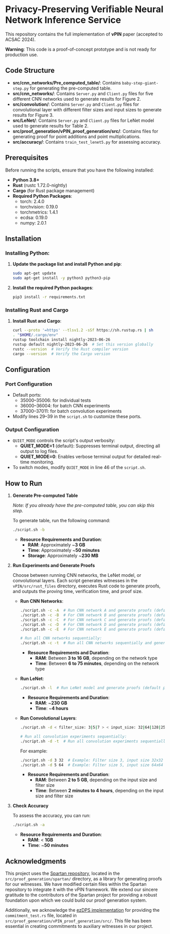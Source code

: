# Privacy-Preserving Verifiable Neural Network Inference Service

This repository contains the full implementation of **vPIN** paper (accepted to ACSAC 2024).

**Warning**: This code is a proof-of-concept prototype and is not ready for production use.

## Code Structure
- **src/cnn_networks/Pre_computed_table/**: Contains `baby-step-giant-step.py` for generating the pre-computed table.
- **src/cnn_networks/**: Contains `Server.py` and `Client.py` files for five different CNN networks used to generate results for Figure 2.
- **src/convolution/**: Contains `Server.py` and `Client.py` files for convolutional layer with different filter sizes and input sizes to generate results for Figure 3.
- **src/LeNet/**: Contains `Server.py` and `Client.py` files for LeNet model used to generate results for Table 2.
- **src/proof_generation/vPIN_proof_generation/src/**: Contains files for generating proof for point additions and point multiplications.
- **src/accuracy/**: Contains `train_test_lenet5.py` for assessing accuracy.


## Prerequisites

Before running the scripts, ensure that you have the following installed:

- **Python 3.8+**
- **Rust** (rustc 1.72.0-nightly)
- **Cargo** (for Rust package management)
- **Required Python Packages**:
  - torch: 2.4.0
  - torchvision: 0.19.0
  - torchmetrics: 1.4.1
  - ecdsa: 0.19.0
  - numpy: 2.0.1

## Installation

### Installing Python:

1. **Update the package list and install Python and pip**:
   ```bash
   sudo apt-get update
   sudo apt-get install -y python3 python3-pip
   ```

2. **Install the required Python packages**:
   ```bash
   pip3 install -r requirements.txt
   ```

### Installing Rust and Cargo

1. **Install Rust and Cargo**:
   ```bash
   curl --proto '=https' --tlsv1.2 -sSf https://sh.rustup.rs | sh
   . "$HOME/.cargo/env"
   rustup toolchain install nightly-2023-06-26
   rustup default nightly-2023-06-26  # Set this version globally
   rustc --version  # Verify the Rust compiler version
   cargo --version  # Verify the Cargo version
   ```

## Configuration

### Port Configuration

- Default ports:
  - 35000–35006: for individual tests
  - 36000–36004: for batch CNN experiments
  - 37000–37011: for batch convolution experiments
- Modify lines 29–39 in the `script.sh` to customize these ports.

### Output Configuration

- `QUIET_MODE` controls the script's output verbosity:
  - **QUIET_MODE=1** (default): Suppresses terminal output, directing all output to log files.
  - **QUIET_MODE=0**: Enables verbose terminal output for detailed real-time monitoring.
- To switch modes, modify `QUIET_MODE` in line 46 of the `script.sh`.

## How to Run

1. **Generate Pre-computed Table**

     *Note: If you already have the pre-computed table, you can skip this step.*

    To generate table, run the following command:
     ```bash
     ./script.sh -b
     ```
    - **Resource Requirements and Duration**:
      - **RAM**: Approximately ~**3 GB**
      - **Time**: Approximately ~**50 minutes**
      - **Storage**: Approximately ~**230 MB**     

3. **Run Experiments and Generate Proofs**

   Choose between running CNN networks, the LeNet model, or convolutional layers. Each script generates witnesses in the `vPIN/src/rust_files` directory, executes Rust code to generate proofs, and outputs the proving time, verification time, and proof size.

   - **Run CNN Networks**:
     ```bash
     ./script.sh -c -A  # Run CNN network A and generate proofs (default port: 35000)
     ./script.sh -c -B  # For CNN network B and generate proofs (default port: 35001)
     ./script.sh -c -C  # For CNN network C and generate proofs (default port: 35002)
     ./script.sh -c -D  # For CNN network D and generate proofs (default port: 35003)
     ./script.sh -c -E  # For CNN network E and generate proofs (default port: 35004)

     # Run all CNN networks sequentially:
     ./script.sh -c -t  # Run all CNN networks sequentially and generate proofs (default ports: 36000-36004)
     ```

     - **Resource Requirements and Duration**:
       - **RAM**: Between **3 to 16 GB**, depending on the network type
       - **Time**: Between **6 to 75 minutes**, depending on the network type
     
   - **Run LeNet**:
     ```bash
     ./script.sh -l  # Run LeNet model and generate proofs (default port: 35005)
     ```
     - **Resource Requirements and Duration**:
       - **RAM**: ~**230 GB**
       - **Time**: ~**4 hours**

   - **Run Convolutional Layers**:
     ```bash
     ./script.sh -d < filter_size: 3|5|7 > < input_size: 32|64|128|256 > | -d -t

     # Run all convolution experiments sequentially:  
     ./script.sh -d -t  # Run all convolution experiments sequentially and generate proofs (default ports: 37000-37011)
     ```

     For example:
     ```bash
     ./script.sh -d 3 32  # Example: Filter size 3, input size 32x32 (default port: 35006)
     ./script.sh -d 5 64  # Example: Filter size 5, input size 64x64 (default port: 35006)
     ```

     - **Resource Requirements and Duration**:
       - **RAM**: Between **2 to 5 GB**, depending on the input size and filter size
       - **Time**: Between **2 minutes to 4 hours**, depending on the input size and filter size


4. **Check Accuracy**

   To assess the accuracy, you can run:

   ```bash
   ./script.sh -a
   ```
     - **Resource Requirements and Duration**:
       - **RAM**: < **1GB**
       - **Time**: ~**50 minutes**

## Acknowledgments

This project uses the [Spartan repository](https://github.com/microsoft/Spartan), located in the `src/proof_generation/spartan/` directory, as a library for generating proofs for our witnesses. We have modified certain files within the Spartan repository to integrate it with the vPIN framework. We extend our sincere gratitude to the contributors of the Spartan project for providing a robust foundation upon which we could build our proof generation system.

Additionally, we acknowledge the [ezDPS implementation](https://github.com/vt-asaplab/ezDPS) for providing the `commitment_test.rs` file, located in `src/proof_generation/vPIN_proof_generation/src/`. This file has been essential in creating commitments to auxiliary witnesses in our project.


